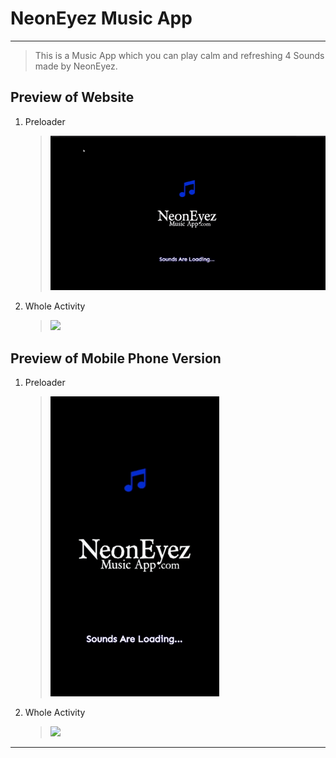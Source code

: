 # NeonEyez Music App

---

> This is a Music App which you can play calm and refreshing 4 Sounds made by NeonEyez.

## Preview of Website

1. Preloader

   > <img src="./readme_res/preloader.gif">

2. Whole Activity

   > <img src="./readme_res/full_view.gif">

## Preview of Mobile Phone Version

1. Preloader

   > <img src="./readme_res/preloader_resp.gif">

2. Whole Activity
   > <img src="./readme_res/full_view_resp.gif">

---
